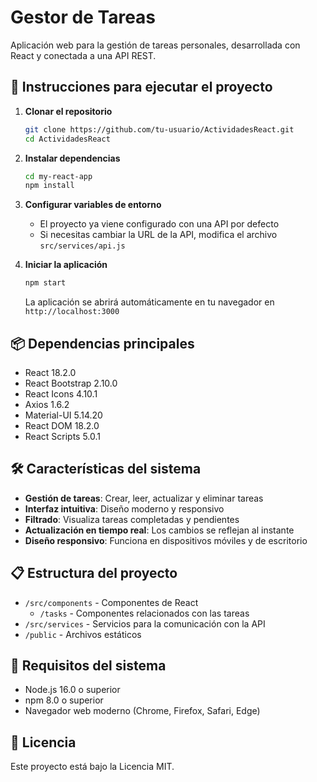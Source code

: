 # Gestor de Tareas

Aplicación web para la gestión de tareas personales, desarrollada con React y conectada a una API REST.

## 🚀 Instrucciones para ejecutar el proyecto

1. **Clonar el repositorio**
   ```bash
   git clone https://github.com/tu-usuario/ActividadesReact.git
   cd ActividadesReact
   ```

2. **Instalar dependencias**
   ```bash
   cd my-react-app
   npm install
   ```

3. **Configurar variables de entorno**
   - El proyecto ya viene configurado con una API por defecto
   - Si necesitas cambiar la URL de la API, modifica el archivo `src/services/api.js`

4. **Iniciar la aplicación**
   ```bash
   npm start
   ```
   La aplicación se abrirá automáticamente en tu navegador en `http://localhost:3000`

## 📦 Dependencias principales

- React 18.2.0
- React Bootstrap 2.10.0
- React Icons 4.10.1
- Axios 1.6.2
- Material-UI 5.14.20
- React DOM 18.2.0
- React Scripts 5.0.1

## 🛠️ Características del sistema

- **Gestión de tareas**: Crear, leer, actualizar y eliminar tareas
- **Interfaz intuitiva**: Diseño moderno y responsivo
- **Filtrado**: Visualiza tareas completadas y pendientes
- **Actualización en tiempo real**: Los cambios se reflejan al instante
- **Diseño responsivo**: Funciona en dispositivos móviles y de escritorio

## 📋 Estructura del proyecto

- `/src/components` - Componentes de React
  - `/tasks` - Componentes relacionados con las tareas
- `/src/services` - Servicios para la comunicación con la API
- `/public` - Archivos estáticos

## 🔧 Requisitos del sistema

- Node.js 16.0 o superior
- npm 8.0 o superior
- Navegador web moderno (Chrome, Firefox, Safari, Edge)

## 📄 Licencia

Este proyecto está bajo la Licencia MIT.
